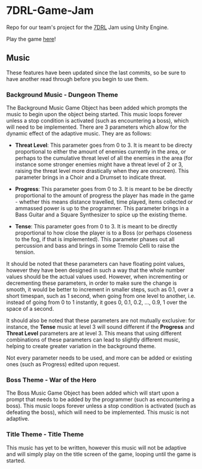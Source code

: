 # 7DRL-Game-Jam
Repo for our team's project for the [7DRL](https://7drl.com/) Jam using Unity Engine.

Play the game [here](https://yellowdragoon.itch.io/untitled-orb-game)!

## Music
These features have been updated since the last commits, so be sure to have another read through before you begin to use them.
### Background Music - Dungeon Theme
The Background Music Game Object has been added which prompts the music to begin upon the object being started. This music loops forever unless a stop condition is activated (such as encountering a boss), which will need to be implemented. There are 3 parameters which allow for the dynamic effect of the adaptive music. They are as follows:

  * __Threat Level__: This parameter goes from 0 to 3. It is meant to be directy proportional to either the amount of enemies currently in the area, or perhaps to the cumulative threat level of all the enemies in the area (for instance some stronger enemies might have a threat level of 2 or 3, raising the threat level more drastically when they are onscreen). This parameter brings in a Choir and a Drumset to indicate threat.

  * __Progress__: This parameter goes from 0 to 3. It is meant to be be directly proportional to the amount of progress the player has made in the game - whether this means distance travelled, time played, items collected or ammassed power is up to the programmer. This parameter brings in a Bass Guitar and a Square Synthesizer to spice up the existing theme.

  * __Tense__: This parameter goes from 0 to 3. It is meant to be directly proportional to how close the player is to a Boss (or perhaps closeness to the fog, if that is implemented). This parameter phases out all percussion and bass and brings in some Tremolo Celli to raise the tension. 

It should be noted that these parameters can have floating point values, however they have been designed in such a way that the whole number values should be the actual values used. However, when incrementing or decrementing these parameters, in order to make sure the change is smooth, it would be better to increment in smaller steps, such as 0.1, over a short timespan, such as 1 second, when going from one level to another, i.e. instead of going from 0 to 1 instantly, it goes 0, 0.1, 0.2, ..., 0.9, 1 over the space of a second. 

It should also be noted that these parameters are not mutually exclusive: for instance, the __Tense__ music at level 3 will sound different if the __Progress__ and __Threat Level__ parameters are at level 3. This means that using different combinations of these parameters can lead to slightly different music, helping to create greater variation in the background theme.

Not every parameter needs to be used, and more can be added or existing ones (such as Progress) edited upon request.

### Boss Theme - War of the Hero
The Boss Music Game Object has been added which will start upon a prompt that needs to be added by the programmer (such as encountering a boss). This music loops forever unless a stop condition is activated (such as defeating the boss), which will need to be implemented. This music is not adaptive.

### Title Theme - Title Theme
This music has yet to be written, however this music will not be adaptive and will simply play on the title screen of the game, looping until the game is started.
